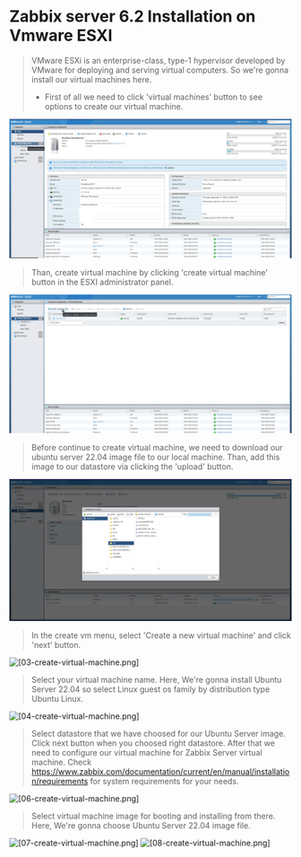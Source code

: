 # Zabbix server 6.2 Installation on Vmware ESXI
>
>VMware ESXi is an enterprise-class, type-1 hypervisor developed by VMware for deploying and serving virtual computers. So we're gonna install our virtual machines here. 
>- First of all we need to click 'virtual machines' button to see options to create our virtual machine. 

![[01-create-virtual-machine.png]](./vmware-image-source/01-create-virtual-machine.png)

>Than, create virtual machine by clicking 'create virtual machine' button in the ESXI administrator panel.

![[02-create-virtual-machine.png]](./vmware-image-source/02-create-virtual-machine.png)
> Before continue to create virtual machine, we need to download our ubuntu server 22.04 image file to our local machine. Than, add this image to our datastore via clicking the 'upload' button.

![[add-iso-image-to-datastore.png]](./vmware-image-source/add-iso-image-to-datastore.png)
> In the create vm menu, select 'Create a new virtual machine' and click 'next' button. 

![[03-create-virtual-machine.png]](/.vmware-image-source/03-create-virtual-machine.png)
>Select your virtual machine name. Here, We're gonna install Ubuntu Server 22.04 so select Linux guest os family by distribution type Ubuntu Linux.

![[04-create-virtual-machine.png]](/.vmware-image-source/04-create-virtual-machine.png)
>Select datastore that we have choosed for our Ubuntu Server image. Click next button when you choosed right datastore. After that we need to configure our virtual machine for Zabbix Server virtual machine. Check https://www.zabbix.com/documentation/current/en/manual/installation/requirements for system requirements for your needs.

![[06-create-virtual-machine.png]](/.vmware-image-source/06-create-virtual-machine.png)
> Select virtual machine image for booting and installing from there. Here, We're gonna choose Ubuntu Server 22.04 image file.

![[07-create-virtual-machine.png]](/.vmware-image-source/07-create-virtual-machine.png)
![[08-create-virtual-machine.png]](/.vmware-image-source/08-create-virtual-machine.png)
